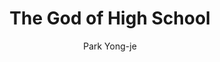 --- 
slug: "the-god-of-high-school"
title: "The God of High School"
publishdate: "2018-12-24"
src: "https://365manga.net/manga/the-god-of-high-school"
author: "Park Yong-je"
image: "https://data.365manga.net/images/thumbnails/32683-the-god-of-high-school.jpg"
tags: ["Action","Adventure","Comedy","Martial arts","Shounen","Shounen ai","Supernatural"]
chapters: ["Chapter 384 ","Chapter 383 ","Chapter 382 ","Chapter 381 ","Chapter 380 ","Chapter 379 ","Chapter 378 ","Chapter 377 ","Chapter 376 ","Chapter 375 ","Chapter 374 ","Chapter 373 ","Chapter 372 ","Chapter 371 ","Chapter 370 ","Chapter 369 ","Chapter 368 ","Chapter 367 ","Chapter 366 ","Chapter 365 ","Chapter 364 ","Chapter 363 ","Chapter 362 ","Chapter 361 ","Chapter 360 ","Chapter 359 ","Chapter 358 ","Chapter 357 ","Chapter 356 ","Chapter 355 ","Chapter 354 ","Chapter 353 ","Chapter 352 ","Chapter 351 ","Chapter 350 ","Chapter 349 ","Chapter 348 ","Chapter 347 ","Chapter 346 ","Chapter 345 ","Chapter 344 ","Chapter 343 ","Chapter 342 ","Chapter 341 ","Chapter 340 ","Chapter 339 ","Chapter 338 ","Chapter 337 ","Chapter 336 ","Chapter 335 ","Chapter 334 ","Chapter 333 ","Chapter 332 ","Chapter 331 ","Chapter 330 ","Chapter 329 ","Chapter 328 ","Chapter 327 ","Chapter 326 ","Chapter 325 ","Chapter 324 ","Chapter 323 ","Chapter 322 ","Chapter 321 ","Chapter 320 ","Chapter 319 ","Chapter 318 ","Chapter 317 ","Chapter 316 ","Chapter 315 ","Chapter 314 ","Chapter 313 ","Chapter 312 ","Chapter 311 ","Chapter 310 ","Chapter 309 ","Chapter 308 ","Chapter 307 ","Chapter 306 ","Chapter 305 ","Chapter 304 ","Chapter 303 ","Chapter 302 ","Chapter 301 ","Chapter 300 ","Chapter 299 ","Chapter 298 ","Chapter 297 ","Chapter 296 ","Chapter 295 ","Chapter 294 ","Chapter 293 ","Chapter 292 ","Chapter 291 ","Chapter 290 ","Chapter 289 ","Chapter 288 ","Chapter 287 ","Chapter 286 ","Chapter 285 ","Chapter 284 ","Chapter 283 ","Chapter 282 ","Chapter 281 ","Chapter 280 ","Chapter 279 ","Chapter 278 ","Chapter 277 ","Chapter 276 ","Chapter 275 ","Chapter 274 ","Chapter 273 ","Chapter 272 ","Chapter 271 ","Chapter 270 ","Chapter 269 ","Chapter 268 ","Chapter 267 ","Chapter 266 ","Chapter 265 ","Chapter 264 ","Chapter 263 ","Chapter 262 ","Chapter 261 ","Chapter 260 ","Chapter 259 ","Chapter 258 ","Chapter 257 ","Chapter 256 ","Chapter 255 ","Chapter 254 ","Chapter 253 ","Chapter 252 ","Chapter 251 ","Chapter 250 ","Chapter 249 ","Chapter 248 ","Chapter 247 ","Chapter 246 ","Chapter 245 ","Chapter 244 ","Chapter 243 ","Chapter 242 ","Chapter 241 ","Chapter 240 ","Chapter 239 ","Chapter 238 ","Chapter 237 ","Chapter 236 ","Chapter 235 ","Chapter 234 ","Chapter 233 ","Chapter 232 ","Chapter 231 ","Chapter 230 ","Chapter 229 ","Chapter 228 ","Chapter 227 ","Chapter 226 ","Chapter 225 ","Chapter 224 ","Chapter 223 ","Chapter 222 ","Chapter 221 ","Chapter 220 ","Chapter 219 ","Chapter 218 ","Chapter 217 ","Chapter 216 ","Chapter 215 ","Chapter 214 ","Chapter 213 ","Chapter 212 ","Chapter 211 ","Chapter 210 ","Chapter 209 ","Chapter 208 ","Chapter 207 ","Chapter 206 ","Chapter 205 ","Chapter 204 ","Chapter 203.5: Notice For This Week's Break (with Words From The Author) ","Chapter 203 ","Chapter 202 ","Chapter 201 ","Chapter 200 ","Chapter 199 ","Chapter 198 ","Chapter 197 ","Chapter 196 ","Chapter 195 ","Chapter 194 ","Chapter 193 ","Chapter 192 ","Chapter 191 ","Chapter 190 ","Chapter 189 ","Chapter 188 ","Chapter 187 ","Chapter 186 ","Chapter 185 ","Chapter 184 ","Chapter 183 ","Chapter 182 ","Chapter 181 ","Chapter 180 ","Chapter 179 ","Chapter 178 ","Chapter 177 ","Chapter 176 ","Chapter 175 ","Chapter 174 ","Chapter 173 ","Chapter 172 ","Chapter 171 ","Chapter 170 ","Chapter 169 ","Chapter 168 ","Chapter 167 ","Chapter 166 ","Chapter 165 ","Chapter 164 ","Chapter 163 ","Chapter 162 ","Chapter 161 ","Chapter 160 ","Chapter 159 ","Chapter 158 ","Chapter 157 ","Chapter 156 ","Chapter 155 ","Chapter 154 ","Chapter 153 ","Chapter 152 ","Chapter 151 ","Chapter 150 ","Chapter 149: V2 ","Chapter 149 ","Chapter 148 ","Chapter 147 ","Chapter 146 ","Chapter 145 ","Chapter 144: V2 ","Chapter 144 ","Chapter 143 ","Chapter 142 ","Chapter 141: V2 ","Chapter 141 ","Chapter 140: V2 ","Chapter 140 ","Chapter 139 ","Chapter 138 ","Chapter 137 ","Chapter 136 ","Chapter 135 ","Chapter 134: V2 ","Chapter 134 ","Chapter 133 ","Chapter 132 ","Chapter 132: V2 ","Chapter 131 ","Chapter 130 ","Chapter 129 ","Chapter 128 ","Chapter 127 ","Chapter 126: The God Of High School ","Chapter 125 ","Chapter 124 ","Chapter 123 ","Chapter 122 ","Chapter 121 ","Chapter 120 ","Chapter 119 ","Chapter 118 ","Chapter 117 ","Chapter 116 ","Chapter 115 ","Chapter 114 ","Chapter 113 ","Chapter 112 ","Chapter 111 ","Chapter 110 ","Chapter 109 ","Chapter 108 ","Chapter 107 ","Chapter 106 ","Chapter 105 ","Chapter 104 ","Chapter 103 ","Chapter 102 ","Chapter 101 ","Chapter 100 ","Chapter 99 ","Chapter 98 ","Chapter 97 ","Chapter 96 ","Chapter 95 ","Chapter 94 ","Chapter 93 ","Chapter 92 ","Chapter 91 ","Chapter 90 ","Chapter 89 ","Chapter 88 ","Chapter 87 ","Chapter 86 ","Chapter 85 ","Chapter 84 ","Chapter 83 ","Chapter 82 ","Chapter 81 ","Chapter 80 ","Chapter 79 ","Chapter 78 ","Chapter 77 ","Chapter 76 ","Chapter 75 ","Chapter 74 ","Chapter 73 ","Chapter 72 ","Chapter 71 ","Chapter 70 ","Chapter 69 ","Chapter 68 ","Chapter 67 ","Chapter 66 ","Chapter 65 ","Chapter 64 ","Chapter 63 ","Chapter 62 ","Chapter 61 ","Chapter 60 ","Chapter 59 ","Chapter 58 ","Chapter 57 ","Chapter 56 ","Chapter 55 ","Chapter 54 ","Chapter 53 ","Chapter 52 ","Chapter 51 ","Chapter 50 ","Chapter 49 ","Chapter 48 ","Chapter 47 ","Chapter 46 ","Chapter 45 ","Chapter 44 ","Chapter 43 ","Chapter 42 ","Chapter 41 ","Chapter 40 ","Chapter 39 ","Chapter 38 ","Chapter 37 ","Chapter 36 ","Chapter 35 ","Chapter 34 ","Chapter 33 ","Chapter 32 ","Chapter 31 ","Chapter 30 ","Chapter 29 ","Chapter 28 ","Chapter 27 ","Chapter 26 ","Chapter 25 ","Chapter 24 ","Chapter 23 ","Chapter 22 ","Chapter 21 ","Chapter 20 ","Chapter 19 ","Chapter 18 ","Chapter 17 ","Chapter 16 ","Chapter 15 ","Chapter 14 ","Chapter 13 ","Chapter 12 ","Chapter 11 ","Chapter 10 ","Chapter 9 ","Chapter 8 ","Chapter 7 ","Chapter 6 ","Chapter 5 ","Chapter 4 ","Chapter 3 ","Chapter 2 ","Chapter 1"]
chapterlinks: ["https://365manga.net/the-god-of-high-school/chapter-384.html","https://365manga.net/the-god-of-high-school/chapter-383.html","https://365manga.net/the-god-of-high-school/chapter-382.html","https://365manga.net/the-god-of-high-school/chapter-381.html","https://365manga.net/the-god-of-high-school/chapter-380.html","https://365manga.net/the-god-of-high-school/chapter-379.html","https://365manga.net/the-god-of-high-school/chapter-378.html","https://365manga.net/the-god-of-high-school/chapter-377.html","https://365manga.net/the-god-of-high-school/chapter-376.html","https://365manga.net/the-god-of-high-school/chapter-375.html","https://365manga.net/the-god-of-high-school/chapter-374.html","https://365manga.net/the-god-of-high-school/chapter-373.html","https://365manga.net/the-god-of-high-school/chapter-372.html","https://365manga.net/the-god-of-high-school/chapter-371.html","https://365manga.net/the-god-of-high-school/chapter-370.html","https://365manga.net/the-god-of-high-school/chapter-369.html","https://365manga.net/the-god-of-high-school/chapter-368.html","https://365manga.net/the-god-of-high-school/chapter-367.html","https://365manga.net/the-god-of-high-school/chapter-366.html","https://365manga.net/the-god-of-high-school/chapter-365.html","https://365manga.net/the-god-of-high-school/chapter-364.html","https://365manga.net/the-god-of-high-school/chapter-363.html","https://365manga.net/the-god-of-high-school/chapter-362.html","https://365manga.net/the-god-of-high-school/chapter-361.html","https://365manga.net/the-god-of-high-school/chapter-360.html","https://365manga.net/the-god-of-high-school/chapter-359.html","https://365manga.net/the-god-of-high-school/chapter-358.html","https://365manga.net/the-god-of-high-school/chapter-357.html","https://365manga.net/the-god-of-high-school/chapter-356.html","https://365manga.net/the-god-of-high-school/chapter-355.html","https://365manga.net/the-god-of-high-school/chapter-354.html","https://365manga.net/the-god-of-high-school/chapter-353.html","https://365manga.net/the-god-of-high-school/chapter-352.html","https://365manga.net/the-god-of-high-school/chapter-351.html","https://365manga.net/the-god-of-high-school/chapter-350.html","https://365manga.net/the-god-of-high-school/chapter-349.html","https://365manga.net/the-god-of-high-school/chapter-348.html","https://365manga.net/the-god-of-high-school/chapter-347.html","https://365manga.net/the-god-of-high-school/chapter-346.html","https://365manga.net/the-god-of-high-school/chapter-345.html","https://365manga.net/the-god-of-high-school/chapter-344.html","https://365manga.net/the-god-of-high-school/chapter-343.html","https://365manga.net/the-god-of-high-school/chapter-342.html","https://365manga.net/the-god-of-high-school/chapter-341.html","https://365manga.net/the-god-of-high-school/chapter-340.html","https://365manga.net/the-god-of-high-school/chapter-339.html","https://365manga.net/the-god-of-high-school/chapter-338.html","https://365manga.net/the-god-of-high-school/chapter-337.html","https://365manga.net/the-god-of-high-school/chapter-336.html","https://365manga.net/the-god-of-high-school/chapter-335.html","https://365manga.net/the-god-of-high-school/chapter-334.html","https://365manga.net/the-god-of-high-school/chapter-333.html","https://365manga.net/the-god-of-high-school/chapter-332.html","https://365manga.net/the-god-of-high-school/chapter-331.html","https://365manga.net/the-god-of-high-school/chapter-330.html","https://365manga.net/the-god-of-high-school/chapter-329.html","https://365manga.net/the-god-of-high-school/chapter-328.html","https://365manga.net/the-god-of-high-school/chapter-327.html","https://365manga.net/the-god-of-high-school/chapter-326.html","https://365manga.net/the-god-of-high-school/chapter-325.html","https://365manga.net/the-god-of-high-school/chapter-324.html","https://365manga.net/the-god-of-high-school/chapter-323.html","https://365manga.net/the-god-of-high-school/chapter-322.html","https://365manga.net/the-god-of-high-school/chapter-321.html","https://365manga.net/the-god-of-high-school/chapter-320.html","https://365manga.net/the-god-of-high-school/chapter-319.html","https://365manga.net/the-god-of-high-school/chapter-318.html","https://365manga.net/the-god-of-high-school/chapter-317.html","https://365manga.net/the-god-of-high-school/chapter-316.html","https://365manga.net/the-god-of-high-school/chapter-315.html","https://365manga.net/the-god-of-high-school/chapter-314.html","https://365manga.net/the-god-of-high-school/chapter-313.html","https://365manga.net/the-god-of-high-school/chapter-312.html","https://365manga.net/the-god-of-high-school/chapter-311.html","https://365manga.net/the-god-of-high-school/chapter-310.html","https://365manga.net/the-god-of-high-school/chapter-309.html","https://365manga.net/the-god-of-high-school/chapter-308.html","https://365manga.net/the-god-of-high-school/chapter-307.html","https://365manga.net/the-god-of-high-school/chapter-306.html","https://365manga.net/the-god-of-high-school/chapter-305.html","https://365manga.net/the-god-of-high-school/chapter-304.html","https://365manga.net/the-god-of-high-school/chapter-303.html","https://365manga.net/the-god-of-high-school/chapter-302.html","https://365manga.net/the-god-of-high-school/chapter-301.html","https://365manga.net/the-god-of-high-school/chapter-300.html","https://365manga.net/the-god-of-high-school/chapter-299.html","https://365manga.net/the-god-of-high-school/chapter-298.html","https://365manga.net/the-god-of-high-school/chapter-297.html","https://365manga.net/the-god-of-high-school/chapter-296.html","https://365manga.net/the-god-of-high-school/chapter-295.html","https://365manga.net/the-god-of-high-school/chapter-294.html","https://365manga.net/the-god-of-high-school/chapter-293.html","https://365manga.net/the-god-of-high-school/chapter-292.html","https://365manga.net/the-god-of-high-school/chapter-291.html","https://365manga.net/the-god-of-high-school/chapter-290.html","https://365manga.net/the-god-of-high-school/chapter-289.html","https://365manga.net/the-god-of-high-school/chapter-288.html","https://365manga.net/the-god-of-high-school/chapter-287.html","https://365manga.net/the-god-of-high-school/chapter-286.html","https://365manga.net/the-god-of-high-school/chapter-285.html","https://365manga.net/the-god-of-high-school/chapter-284.html","https://365manga.net/the-god-of-high-school/chapter-283.html","https://365manga.net/the-god-of-high-school/chapter-282.html","https://365manga.net/the-god-of-high-school/chapter-281.html","https://365manga.net/the-god-of-high-school/chapter-280.html","https://365manga.net/the-god-of-high-school/chapter-279.html","https://365manga.net/the-god-of-high-school/chapter-278.html","https://365manga.net/the-god-of-high-school/chapter-277.html","https://365manga.net/the-god-of-high-school/chapter-276.html","https://365manga.net/the-god-of-high-school/chapter-275.html","https://365manga.net/the-god-of-high-school/chapter-274.html","https://365manga.net/the-god-of-high-school/chapter-273.html","https://365manga.net/the-god-of-high-school/chapter-272.html","https://365manga.net/the-god-of-high-school/chapter-271.html","https://365manga.net/the-god-of-high-school/chapter-270.html","https://365manga.net/the-god-of-high-school/chapter-269.html","https://365manga.net/the-god-of-high-school/chapter-268.html","https://365manga.net/the-god-of-high-school/chapter-267.html","https://365manga.net/the-god-of-high-school/chapter-266.html","https://365manga.net/the-god-of-high-school/chapter-265.html","https://365manga.net/the-god-of-high-school/chapter-264.html","https://365manga.net/the-god-of-high-school/chapter-263.html","https://365manga.net/the-god-of-high-school/chapter-262.html","https://365manga.net/the-god-of-high-school/chapter-261.html","https://365manga.net/the-god-of-high-school/chapter-260.html","https://365manga.net/the-god-of-high-school/chapter-259.html","https://365manga.net/the-god-of-high-school/chapter-258.html","https://365manga.net/the-god-of-high-school/chapter-257.html","https://365manga.net/the-god-of-high-school/chapter-256.html","https://365manga.net/the-god-of-high-school/chapter-255.html","https://365manga.net/the-god-of-high-school/chapter-254.html","https://365manga.net/the-god-of-high-school/chapter-253.html","https://365manga.net/the-god-of-high-school/chapter-252.html","https://365manga.net/the-god-of-high-school/chapter-251.html","https://365manga.net/the-god-of-high-school/chapter-250.html","https://365manga.net/the-god-of-high-school/chapter-249.html","https://365manga.net/the-god-of-high-school/chapter-248.html","https://365manga.net/the-god-of-high-school/chapter-247.html","https://365manga.net/the-god-of-high-school/chapter-246.html","https://365manga.net/the-god-of-high-school/chapter-245.html","https://365manga.net/the-god-of-high-school/chapter-244.html","https://365manga.net/the-god-of-high-school/chapter-243.html","https://365manga.net/the-god-of-high-school/chapter-242.html","https://365manga.net/the-god-of-high-school/chapter-241.html","https://365manga.net/the-god-of-high-school/chapter-240.html","https://365manga.net/the-god-of-high-school/chapter-239.html","https://365manga.net/the-god-of-high-school/chapter-238.html","https://365manga.net/the-god-of-high-school/chapter-237.html","https://365manga.net/the-god-of-high-school/chapter-236.html","https://365manga.net/the-god-of-high-school/chapter-235.html","https://365manga.net/the-god-of-high-school/chapter-234.html","https://365manga.net/the-god-of-high-school/chapter-233.html","https://365manga.net/the-god-of-high-school/chapter-232.html","https://365manga.net/the-god-of-high-school/chapter-231.html","https://365manga.net/the-god-of-high-school/chapter-230.html","https://365manga.net/the-god-of-high-school/chapter-229.html","https://365manga.net/the-god-of-high-school/chapter-228.html","https://365manga.net/the-god-of-high-school/chapter-227.html","https://365manga.net/the-god-of-high-school/chapter-226.html","https://365manga.net/the-god-of-high-school/chapter-225.html","https://365manga.net/the-god-of-high-school/chapter-224.html","https://365manga.net/the-god-of-high-school/chapter-223.html","https://365manga.net/the-god-of-high-school/chapter-222.html","https://365manga.net/the-god-of-high-school/chapter-221.html","https://365manga.net/the-god-of-high-school/chapter-220.html","https://365manga.net/the-god-of-high-school/chapter-219.html","https://365manga.net/the-god-of-high-school/chapter-218.html","https://365manga.net/the-god-of-high-school/chapter-217.html","https://365manga.net/the-god-of-high-school/chapter-216.html","https://365manga.net/the-god-of-high-school/chapter-215.html","https://365manga.net/the-god-of-high-school/chapter-214.html","https://365manga.net/the-god-of-high-school/chapter-213.html","https://365manga.net/the-god-of-high-school/chapter-212.html","https://365manga.net/the-god-of-high-school/chapter-211.html","https://365manga.net/the-god-of-high-school/chapter-210.html","https://365manga.net/the-god-of-high-school/chapter-209.html","https://365manga.net/the-god-of-high-school/chapter-208.html","https://365manga.net/the-god-of-high-school/chapter-207.html","https://365manga.net/the-god-of-high-school/chapter-206.html","https://365manga.net/the-god-of-high-school/chapter-205.html","https://365manga.net/the-god-of-high-school/chapter-204.html","https://365manga.net/the-god-of-high-school/chapter-203-5.html","https://365manga.net/the-god-of-high-school/chapter-203.html","https://365manga.net/the-god-of-high-school/chapter-202.html","https://365manga.net/the-god-of-high-school/chapter-201.html","https://365manga.net/the-god-of-high-school/chapter-200.html","https://365manga.net/the-god-of-high-school/chapter-199.html","https://365manga.net/the-god-of-high-school/chapter-198.html","https://365manga.net/the-god-of-high-school/chapter-197.html","https://365manga.net/the-god-of-high-school/chapter-196.html","https://365manga.net/the-god-of-high-school/chapter-195.html","https://365manga.net/the-god-of-high-school/chapter-194.html","https://365manga.net/the-god-of-high-school/chapter-193.html","https://365manga.net/the-god-of-high-school/chapter-192.html","https://365manga.net/the-god-of-high-school/chapter-191.html","https://365manga.net/the-god-of-high-school/chapter-190.html","https://365manga.net/the-god-of-high-school/chapter-189.html","https://365manga.net/the-god-of-high-school/chapter-188.html","https://365manga.net/the-god-of-high-school/chapter-187.html","https://365manga.net/the-god-of-high-school/chapter-186.html","https://365manga.net/the-god-of-high-school/chapter-185.html","https://365manga.net/the-god-of-high-school/chapter-184.html","https://365manga.net/the-god-of-high-school/chapter-183.html","https://365manga.net/the-god-of-high-school/chapter-182.html","https://365manga.net/the-god-of-high-school/chapter-181.html","https://365manga.net/the-god-of-high-school/chapter-180.html","https://365manga.net/the-god-of-high-school/chapter-179.html","https://365manga.net/the-god-of-high-school/chapter-178.html","https://365manga.net/the-god-of-high-school/chapter-177.html","https://365manga.net/the-god-of-high-school/chapter-176.html","https://365manga.net/the-god-of-high-school/chapter-175.html","https://365manga.net/the-god-of-high-school/chapter-174.html","https://365manga.net/the-god-of-high-school/chapter-173.html","https://365manga.net/the-god-of-high-school/chapter-172.html","https://365manga.net/the-god-of-high-school/chapter-171.html","https://365manga.net/the-god-of-high-school/chapter-170.html","https://365manga.net/the-god-of-high-school/chapter-169.html","https://365manga.net/the-god-of-high-school/chapter-168.html","https://365manga.net/the-god-of-high-school/chapter-167.html","https://365manga.net/the-god-of-high-school/chapter-166.html","https://365manga.net/the-god-of-high-school/chapter-165.html","https://365manga.net/the-god-of-high-school/chapter-164.html","https://365manga.net/the-god-of-high-school/chapter-163.html","https://365manga.net/the-god-of-high-school/chapter-162.html","https://365manga.net/the-god-of-high-school/chapter-161.html","https://365manga.net/the-god-of-high-school/chapter-160.html","https://365manga.net/the-god-of-high-school/chapter-159.html","https://365manga.net/the-god-of-high-school/chapter-158.html","https://365manga.net/the-god-of-high-school/chapter-157.html","https://365manga.net/the-god-of-high-school/chapter-156.html","https://365manga.net/the-god-of-high-school/chapter-155.html","https://365manga.net/the-god-of-high-school/chapter-154.html","https://365manga.net/the-god-of-high-school/chapter-153.html","https://365manga.net/the-god-of-high-school/chapter-152.html","https://365manga.net/the-god-of-high-school/chapter-151.html","https://365manga.net/the-god-of-high-school/chapter-150.html","https://365manga.net/the-god-of-high-school/chapter-149.html","https://365manga.net/the-god-of-high-school/chapter-149.html","https://365manga.net/the-god-of-high-school/chapter-148.html","https://365manga.net/the-god-of-high-school/chapter-147.html","https://365manga.net/the-god-of-high-school/chapter-146.html","https://365manga.net/the-god-of-high-school/chapter-145.html","https://365manga.net/the-god-of-high-school/chapter-144.html","https://365manga.net/the-god-of-high-school/chapter-144.html","https://365manga.net/the-god-of-high-school/chapter-143.html","https://365manga.net/the-god-of-high-school/chapter-142.html","https://365manga.net/the-god-of-high-school/chapter-141.html","https://365manga.net/the-god-of-high-school/chapter-141.html","https://365manga.net/the-god-of-high-school/chapter-140.html","https://365manga.net/the-god-of-high-school/chapter-140.html","https://365manga.net/the-god-of-high-school/chapter-139.html","https://365manga.net/the-god-of-high-school/chapter-138.html","https://365manga.net/the-god-of-high-school/chapter-137.html","https://365manga.net/the-god-of-high-school/chapter-136.html","https://365manga.net/the-god-of-high-school/chapter-135.html","https://365manga.net/the-god-of-high-school/chapter-134.html","https://365manga.net/the-god-of-high-school/chapter-134.html","https://365manga.net/the-god-of-high-school/chapter-133.html","https://365manga.net/the-god-of-high-school/chapter-132.html","https://365manga.net/the-god-of-high-school/chapter-132.html","https://365manga.net/the-god-of-high-school/chapter-131.html","https://365manga.net/the-god-of-high-school/chapter-130.html","https://365manga.net/the-god-of-high-school/chapter-129.html","https://365manga.net/the-god-of-high-school/chapter-128.html","https://365manga.net/the-god-of-high-school/chapter-127.html","https://365manga.net/the-god-of-high-school/chapter-126.html","https://365manga.net/the-god-of-high-school/chapter-125.html","https://365manga.net/the-god-of-high-school/chapter-124.html","https://365manga.net/the-god-of-high-school/chapter-123.html","https://365manga.net/the-god-of-high-school/chapter-122.html","https://365manga.net/the-god-of-high-school/chapter-121.html","https://365manga.net/the-god-of-high-school/chapter-120.html","https://365manga.net/the-god-of-high-school/chapter-119.html","https://365manga.net/the-god-of-high-school/chapter-118.html","https://365manga.net/the-god-of-high-school/chapter-117.html","https://365manga.net/the-god-of-high-school/chapter-116.html","https://365manga.net/the-god-of-high-school/chapter-115.html","https://365manga.net/the-god-of-high-school/chapter-114.html","https://365manga.net/the-god-of-high-school/chapter-113.html","https://365manga.net/the-god-of-high-school/chapter-112.html","https://365manga.net/the-god-of-high-school/chapter-111.html","https://365manga.net/the-god-of-high-school/chapter-110.html","https://365manga.net/the-god-of-high-school/chapter-109.html","https://365manga.net/the-god-of-high-school/chapter-108.html","https://365manga.net/the-god-of-high-school/chapter-107.html","https://365manga.net/the-god-of-high-school/chapter-106.html","https://365manga.net/the-god-of-high-school/chapter-105.html","https://365manga.net/the-god-of-high-school/chapter-104.html","https://365manga.net/the-god-of-high-school/chapter-103.html","https://365manga.net/the-god-of-high-school/chapter-102.html","https://365manga.net/the-god-of-high-school/chapter-101.html","https://365manga.net/the-god-of-high-school/chapter-100.html","https://365manga.net/the-god-of-high-school/chapter-99.html","https://365manga.net/the-god-of-high-school/chapter-98.html","https://365manga.net/the-god-of-high-school/chapter-97.html","https://365manga.net/the-god-of-high-school/chapter-96.html","https://365manga.net/the-god-of-high-school/chapter-95.html","https://365manga.net/the-god-of-high-school/chapter-94.html","https://365manga.net/the-god-of-high-school/chapter-93.html","https://365manga.net/the-god-of-high-school/chapter-92.html","https://365manga.net/the-god-of-high-school/chapter-91.html","https://365manga.net/the-god-of-high-school/chapter-90.html","https://365manga.net/the-god-of-high-school/chapter-89.html","https://365manga.net/the-god-of-high-school/chapter-88.html","https://365manga.net/the-god-of-high-school/chapter-87.html","https://365manga.net/the-god-of-high-school/chapter-86.html","https://365manga.net/the-god-of-high-school/chapter-85.html","https://365manga.net/the-god-of-high-school/chapter-84.html","https://365manga.net/the-god-of-high-school/chapter-83.html","https://365manga.net/the-god-of-high-school/chapter-82.html","https://365manga.net/the-god-of-high-school/chapter-81.html","https://365manga.net/the-god-of-high-school/chapter-80.html","https://365manga.net/the-god-of-high-school/chapter-79.html","https://365manga.net/the-god-of-high-school/chapter-78.html","https://365manga.net/the-god-of-high-school/chapter-77.html","https://365manga.net/the-god-of-high-school/chapter-76.html","https://365manga.net/the-god-of-high-school/chapter-75.html","https://365manga.net/the-god-of-high-school/chapter-74.html","https://365manga.net/the-god-of-high-school/chapter-73.html","https://365manga.net/the-god-of-high-school/chapter-72.html","https://365manga.net/the-god-of-high-school/chapter-71.html","https://365manga.net/the-god-of-high-school/chapter-70.html","https://365manga.net/the-god-of-high-school/chapter-69.html","https://365manga.net/the-god-of-high-school/chapter-68.html","https://365manga.net/the-god-of-high-school/chapter-67.html","https://365manga.net/the-god-of-high-school/chapter-66.html","https://365manga.net/the-god-of-high-school/chapter-65.html","https://365manga.net/the-god-of-high-school/chapter-64.html","https://365manga.net/the-god-of-high-school/chapter-63.html","https://365manga.net/the-god-of-high-school/chapter-62.html","https://365manga.net/the-god-of-high-school/chapter-61.html","https://365manga.net/the-god-of-high-school/chapter-60.html","https://365manga.net/the-god-of-high-school/chapter-59.html","https://365manga.net/the-god-of-high-school/chapter-58.html","https://365manga.net/the-god-of-high-school/chapter-57.html","https://365manga.net/the-god-of-high-school/chapter-56.html","https://365manga.net/the-god-of-high-school/chapter-55.html","https://365manga.net/the-god-of-high-school/chapter-54.html","https://365manga.net/the-god-of-high-school/chapter-53.html","https://365manga.net/the-god-of-high-school/chapter-52.html","https://365manga.net/the-god-of-high-school/chapter-51.html","https://365manga.net/the-god-of-high-school/chapter-50.html","https://365manga.net/the-god-of-high-school/chapter-49.html","https://365manga.net/the-god-of-high-school/chapter-48.html","https://365manga.net/the-god-of-high-school/chapter-47.html","https://365manga.net/the-god-of-high-school/chapter-46.html","https://365manga.net/the-god-of-high-school/chapter-45.html","https://365manga.net/the-god-of-high-school/chapter-44.html","https://365manga.net/the-god-of-high-school/chapter-43.html","https://365manga.net/the-god-of-high-school/chapter-42.html","https://365manga.net/the-god-of-high-school/chapter-41.html","https://365manga.net/the-god-of-high-school/chapter-40.html","https://365manga.net/the-god-of-high-school/chapter-39.html","https://365manga.net/the-god-of-high-school/chapter-38.html","https://365manga.net/the-god-of-high-school/chapter-37.html","https://365manga.net/the-god-of-high-school/chapter-36.html","https://365manga.net/the-god-of-high-school/chapter-35.html","https://365manga.net/the-god-of-high-school/chapter-34.html","https://365manga.net/the-god-of-high-school/chapter-33.html","https://365manga.net/the-god-of-high-school/chapter-32.html","https://365manga.net/the-god-of-high-school/chapter-31.html","https://365manga.net/the-god-of-high-school/chapter-30.html","https://365manga.net/the-god-of-high-school/chapter-29.html","https://365manga.net/the-god-of-high-school/chapter-28.html","https://365manga.net/the-god-of-high-school/chapter-27.html","https://365manga.net/the-god-of-high-school/chapter-26.html","https://365manga.net/the-god-of-high-school/chapter-25.html","https://365manga.net/the-god-of-high-school/chapter-24.html","https://365manga.net/the-god-of-high-school/chapter-23.html","https://365manga.net/the-god-of-high-school/chapter-22.html","https://365manga.net/the-god-of-high-school/chapter-21.html","https://365manga.net/the-god-of-high-school/chapter-20.html","https://365manga.net/the-god-of-high-school/chapter-19.html","https://365manga.net/the-god-of-high-school/chapter-18.html","https://365manga.net/the-god-of-high-school/chapter-17.html","https://365manga.net/the-god-of-high-school/chapter-16.html","https://365manga.net/the-god-of-high-school/chapter-15.html","https://365manga.net/the-god-of-high-school/chapter-14.html","https://365manga.net/the-god-of-high-school/chapter-13.html","https://365manga.net/the-god-of-high-school/chapter-12.html","https://365manga.net/the-god-of-high-school/chapter-11.html","https://365manga.net/the-god-of-high-school/chapter-10.html","https://365manga.net/the-god-of-high-school/chapter-9.html","https://365manga.net/the-god-of-high-school/chapter-8.html","https://365manga.net/the-god-of-high-school/chapter-7.html","https://365manga.net/the-god-of-high-school/chapter-6.html","https://365manga.net/the-god-of-high-school/chapter-5.html","https://365manga.net/the-god-of-high-school/chapter-4.html","https://365manga.net/the-god-of-high-school/chapter-3.html","https://365manga.net/the-god-of-high-school/chapter-2.html","https://365manga.net/the-god-of-high-school/chapter-1.html"]
description: "The God of High School manga summary: The God of High School is a Korean manga that is hosted by the Naver.com a Korean search engine. This full colored manga tells the story of a young 17 high school student named Mori Jin. The main character is an orphan taken in care by his 'grandfather' without any real blood relation.
Main Character of The God Of High School
Mori Jin receives martial arts training all his life from his adoptive “grandfather”. He learns the style of Korean martial arts called Tae Kwon Do. However, his style in Tae Kwon Do is a bit unorthodox. He decides to participate to the competition called God of High School (GOH) after receiving a personal invitation. 
The competition seeks to find the best style and the best fighter in martial artist. The big prize for the winner of the high school martial arts completion is 1 million dollars and a wish. Mori Jin, throughout the competition, allies with some strong fighters such as Mi-Ra Yu (17, Kendo) and Dae-Wi Han (Karate). 
The artwork in this Korean manga is among the best. However, this is typical for manga produced in Korea, especially those hosted by Naver. The graphics are in full color and feature modern CG/shading. In this manga series colors are used with high skills in order to better distinguish personages. The Korean manga series features many personages that are introduced but they have only some small roles in the plot’s progression.
The the story focuses on Jin Mo-Ri’s goals of becoming the best martial arts practitioner of Renewal Taekwondo. Various twists in the plot ensue. The story really gets better and better with each new chapter or episode.
Many fans of manga genre do not know that this could also come from Korea, rather than just Japan. In Korea manga is called manwha. For many manga fans, God of High School will get them instantly hooked, grace to the great art style during the fights. The story flows well and features a great deal of suspense, action, drama, and funny moments. 
Other manga:
+ Seraph of the End Manga
+ Naruto Manga"
---